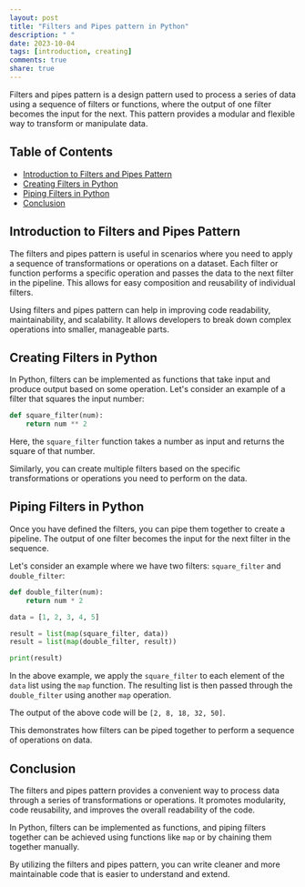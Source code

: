 ```yaml
---
layout: post
title: "Filters and Pipes pattern in Python"
description: " "
date: 2023-10-04
tags: [introduction, creating]
comments: true
share: true
---
```


Filters and pipes pattern is a design pattern used to process a series of data using a sequence of filters or functions, where the output of one filter becomes the input for the next. This pattern provides a modular and flexible way to transform or manipulate data.

## Table of Contents
- [Introduction to Filters and Pipes Pattern](#introduction-to-filters-and-pipes-pattern)
- [Creating Filters in Python](#creating-filters-in-python)
- [Piping Filters in Python](#piping-filters-in-python)
- [Conclusion](#conclusion)

## Introduction to Filters and Pipes Pattern

The filters and pipes pattern is useful in scenarios where you need to apply a sequence of transformations or operations on a dataset. Each filter or function performs a specific operation and passes the data to the next filter in the pipeline. This allows for easy composition and reusability of individual filters.

Using filters and pipes pattern can help in improving code readability, maintainability, and scalability. It allows developers to break down complex operations into smaller, manageable parts.

## Creating Filters in Python

In Python, filters can be implemented as functions that take input and produce output based on some operation. Let's consider an example of a filter that squares the input number:

```python
def square_filter(num):
    return num ** 2
```

Here, the `square_filter` function takes a number as input and returns the square of that number.

Similarly, you can create multiple filters based on the specific transformations or operations you need to perform on the data.

## Piping Filters in Python

Once you have defined the filters, you can pipe them together to create a pipeline. The output of one filter becomes the input for the next filter in the sequence.

Let's consider an example where we have two filters: `square_filter` and `double_filter`:

```python
def double_filter(num):
    return num * 2

data = [1, 2, 3, 4, 5]

result = list(map(square_filter, data))
result = list(map(double_filter, result))

print(result)
```

In the above example, we apply the `square_filter` to each element of the `data` list using the `map` function. The resulting list is then passed through the `double_filter` using another `map` operation.

The output of the above code will be `[2, 8, 18, 32, 50]`.

This demonstrates how filters can be piped together to perform a sequence of operations on data.

## Conclusion

The filters and pipes pattern provides a convenient way to process data through a series of transformations or operations. It promotes modularity, code reusability, and improves the overall readability of the code.

In Python, filters can be implemented as functions, and piping filters together can be achieved using functions like `map` or by chaining them together manually.

By utilizing the filters and pipes pattern, you can write cleaner and more maintainable code that is easier to understand and extend.
